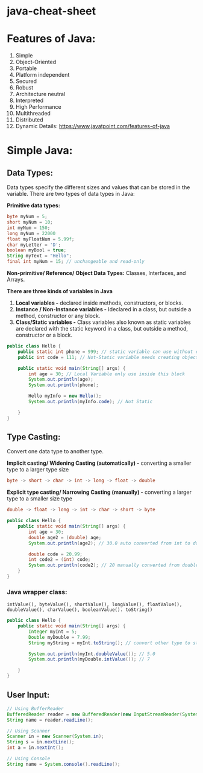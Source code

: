 # java-cheat-sheet
# Features of Java:
1. Simple
2. Object-Oriented
3. Portable
4. Platform independent
5. Secured
6. Robust
7. Architecture neutral
8. Interpreted
9. High Performance
10. Multithreaded
11. Distributed
12. Dynamic
Details: https://www.javatpoint.com/features-of-java


# Simple Java:
## Data Types:
Data types specify the different sizes and values that can be stored in the variable. There are two types of data types in Java:

**Primitive data types:**
```java
byte myNum = 5;
short myNum = 10;
int myNum = 150;
long myNum = 22000
float myFloatNum = 5.99f;
char myLetter = 'D';
boolean myBool = true;
String myText = "Hello";
final int myNum = 15; // unchangeable and read-only
```
**Non-primitive/ Reference/ Object Data Types:** Classes, Interfaces, and Arrays.

**There are three kinds of variables in Java**
1. **Local variables -** declared inside methods, constructors, or blocks.
3. **Instance / Non-Instance variables -** Ideclared in a class, but outside a method, constructor or any block.
4. **Class/Static variables -** Class variables also known as static variables are declared with the static keyword in a class, but outside a method, constructor or a block.
```java
public class Hello {
    public static int phone = 999; // static variable can use without creating object/instance
    public int code = 111; // Not-Static variable needs creating object/instance to use

    public static void main(String[] args) {
        int age = 30; // Local Variable only use inside this block
        System.out.println(age);
        System.out.println(phone);

        Hello myInfo = new Hello();
        System.out.println(myInfo.code); // Not Static

    }
}
```
## Type Casting:
Convert one data type to another type.

**Implicit casting/ Widening Casting (automatically) -** converting a smaller type to a larger type size
```java 
byte -> short -> char -> int -> long -> float -> double 
```

**Explicit type casting/ Narrowing Casting (manually) -** converting a larger type to a smaller size type
```java 
double -> float -> long -> int -> char -> short -> byte 
```
```java
public class Hello {
    public static void main(String[] args) {
        int age = 30;
        double age2 = (double) age;
        System.out.println(age2); // 30.0 auto converted from int to double (smaller to larger)

        double code = 20.99;
        int code2 = (int) code;
        System.out.println(code2); // 20 manually converted from double to int (larger to smaller)
    }
}
```
### Java wrapper class:
`intValue(), byteValue(), shortValue(), longValue(), floatValue(), doubleValue(), charValue(), booleanValue().
toString()`
```java
public class Hello {
    public static void main(String[] args) {
        Integer myInt = 5;
        Double myDouble = 7.99;
        String myString = myInt.toString(); // convert other type to string

        System.out.println(myInt.doubleValue()); // 5.0
        System.out.println(myDouble.intValue()); // 7

    }
}
```

## User Input:

```java
// Using BufferReader
BufferedReader reader = new BufferedReader(new InputStreamReader(System.in));
String name = reader.readLine();

// Using Scanner
Scanner in = new Scanner(System.in);
String s = in.nextLine();
int a = in.nextInt();

// Using Console
String name = System.console().readLine();
```























